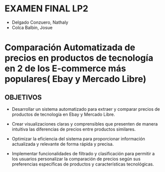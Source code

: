 # EXAMEN FINAL LP2

- Delgado Conzuero, Nathaly 
- Colca Balbin, Josue
# Comparación Automatizada de precios en productos de tecnología en 2 de los E-commerce más populares( Ebay y Mercado Libre)

## OBJETIVOS
- Desarrollar un sistema automatizado para extraer y comparar precios de productos de tecnología en Ebay y Mercado Libre.

- Crear visualizaciones claras y comprensibles que presenten de manera intuitiva las diferencias de precios entre productos similares.

- Optimizar la eficiencia del sistema para proporcionar información actualizada y relevante de forma rápida y precisa.

- Implementar funcionalidades de filtrado y clasificación para permitir a los usuarios personalizar la comparación de precios según sus preferencias específicas de productos y características tecnológicas.
